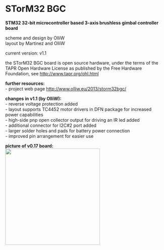 STorM32 BGC
===========

<strong>STM32 32-bit microcontroller based 3-axis brushless gimbal controller board</strong>

scheme and design by OlliW<br>
layout by Martinez and OlliW

current version: v1.1

the STorM32 BGC board is open source hardware, under the terms of the TAPR Open Hardware License as published by the Free Hardware Foundation, see http://www.tapr.org/ohl.html

<strong>further resources:</strong><br>- project web page http://www.olliw.eu/2013/storm32bgc/


<strong>changes in v1.1 (by OlliW):</strong><br>- reverse voltage protection added<br>- layout supports TC4452 motor drivers in DFN package for increased power capabilities<br>- high-side pnp open collector output for driving an IR led added<br>- additional connector for I2C#2 port added<br>- larger solder holes and pads for battery power connection<br>- improved pin arrangement for easier use

<strong>picture of v0.17 board:</strong><br>
<a href="http://www.olliw.eu/uploads/storm32-bgc-v017-board-top-01-wp01.jpg"><img src="http://www.olliw.eu/uploads/storm32-bgc-v017-board-top-01-wp01-300x305.jpg" width="300" height="305"/></a>
